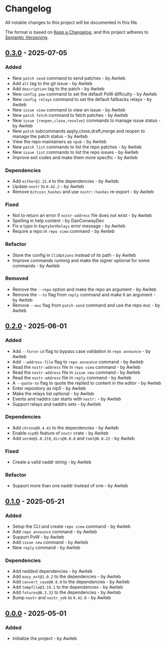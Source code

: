 # Changelog

All notable changes to this project will be documented in this file.

The format is based on [Keep a Changelog](https://keepachangelog.com/en/1.0.0/),
and this project adheres to [Semantic Versioning](https://semver.org/spec/v2.0.0.html).

## [0.3.0] - 2025-07-05

### Added

- New `patch send` command to send patches - by Awiteb
- Add `alt` tag to the git issue - by Awiteb
- Add `description` tag to the patch - by Awiteb
- New `config pow` command to set the default PoW difficulty - by Awiteb
- New `config relays` command to set the default fallbacks relays - by Awiteb
- New `issue view` command to view an issue - by Awiteb
- New `patch fetch` command to fetch patches - by Awiteb
- New `issue {reopen,close,resolve}` commands to manage issue status - by Awiteb
- New `patch` subcommands apply,close,draft,merge and reopen to manage the patch status - by Awiteb
- View the repo maintainers as `npub` - by Awiteb
- New `patch list` commands to list the repo patches - by Awiteb
- New `issue list` commands to list the repo issues - by Awiteb
- Improve exit codes and make them more specific - by Awiteb

### Dependencies

- Add `either@1.15.0` to the dependencies - by Awiteb
- Update `nostr` to `0.42.2` - by Awiteb
- Remove `bitcoin_hashes` and use `nostr::hashes` re-export - by Awiteb

### Fixed

- Not to return an error if `nostr-address` file does not exist - by Awiteb
- Spelling in help content - by DanConwayDev
- Fix a typo in `EmptySetRelays` error message - by Awiteb
- Require a repo in `repo view` command - by Awiteb

### Refactor

- Store the config in `CliOptions` instead of its path - by Awiteb
- Improve commands running and make the signer optional for some commands - by Awiteb

### Removed

- Remove the `--repo` option and make the repo an argument - by Awiteb
- Remove the `--to` flag from `reply` command and make it an argument - by Awiteb
- Remove `--euc` flag from `patch send` command and use the repo euc - by Awiteb

## [0.2.0] - 2025-06-01

### Added

- Add `--force-id` flag to bypass case validation in `repo announce` - by Awiteb
- Add `--address-file` flag to `repo announce` command - by Awiteb
- Read the `nostr-address` file in `repo view` command - by Awiteb
- Read the `nostr-address` file in `issue new` command - by Awiteb
- Read the `nostr-address` file in `reply` command - by Awiteb
- A `--quote-to` flag to quote the replied to content in the editor - by Awiteb
- Enter repository as nip5 - by Awiteb
- Make the relays list optional - by Awiteb
- Events and naddrs can starts with `nostr:` - by Awiteb
- Support relays and naddrs sets - by Awiteb

### Dependencies

- Add `chrono@0.4.41` to the dependencies - by Awiteb
- Enable `nip05` feature of `nostr` crate - by Awiteb
- Add `serde@1.0.219`, `dirs@6.0.0` and `toml@0.8.22` - by Awiteb

### Fixed

- Create a valid naddr string - by Awiteb

### Refactor

- Support more than one naddr instead of one - by Awiteb

## [0.1.0] - 2025-05-21

### Added

- Setup the CLI and create `repo view` command - by Awiteb
- Add `repo announce` command - by Awiteb
- Support PoW - by Awiteb
- Add `issue new` command - by Awiteb
- New `reply` command - by Awiteb

### Dependencies

- Add nedded dependencies - by Awiteb
- Add `easy_ext@1.0.2` to the dependencies - by Awiteb
- Add `convert_case@0.8.0` to the dependencies - by Awiteb
- Add `tempfile@3.19.1` to the dependencies - by Awiteb
- Add `futures@0.3.31` to the dependencies - by Awiteb
- Bump `nostr` and `nostr_sdk` to `0.42.0` - by Awiteb

## [0.0.0] - 2025-05-01

### Added

- Initialize the project - by Awiteb

[0.3.0]: https://git.4rs.nl/awiteb/n34.git/tag/?h=v0.3.0
[0.2.0]: https://git.4rs.nl/awiteb/n34.git/tag/?h=v0.2.0
[0.1.0]: https://git.4rs.nl/awiteb/n34.git/tag/?h=v0.1.0
[0.0.0]: https://git.4rs.nl/awiteb/n34.git/tag/?h=v0.0.0

<!-- generated by git-cliff -->
